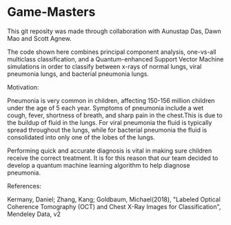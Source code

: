 # Game-Masters

This git reposity was made through collaboration with Aunustap Das, Dawn Mao and Scott Agnew.

The code shown here combines principal component analysis, one-vs-all multiclass classification, and a Quantum-enhanced Support Vector Machine simulations in order to classify between x-rays of normal lungs, viral pneumonia lungs, and bacterial pneumonia lungs. 

Motivation:

Pneumonia is very common in children, affecting 150-156 million children under the age of 5 each year. Symptoms of pneumonia include a wet cough, fever, shortness of breath, and sharp pain in the chest.This is due to the buildup of fluid in the lungs. For viral pneumonia the fluid is typically spread throughout the lungs, while for bacterial pneumonia the fluid is consolidated into only one of the lobes of the lungs.

Performing quick and accurate diagnosis is vital in making sure children receive the correct treatment. It is for this reason that our team decided to develop a quantum machine learning algorithm to help diagnose pneumonia. 

References:

Kermany, Daniel; Zhang, Kang; Goldbaum, Michael(2018), "Labeled Optical Coherence Tomography (OCT) and Chest X-Ray Images for Classification", Mendeley Data, v2
